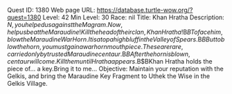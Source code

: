 Quest ID: 1380
Web page URL: https://database.turtle-wow.org/?quest=1380
Level: 42
Min Level: 30
Race: nil
Title: Khan Hratha
Description: $N, you helped us against the Magram.Now, help us beat the Maraudine!Kill the head of their clan, Khan Hratha!$B$BTo face him, blow the Maraudine War Horn.It is atop a high bluff in the Valley of Spears.$B$BBut to blow the horn, you must gain a warhorn mouthpiece.These are rare, carried only by trusted Maraudine centaur.$B$BAfter the horn is blown, centaur will come.Kill them until Hratha appears.$B$BKhan Hratha holds the piece of... a key.Bring it to me...
Objective: Maintain your reputation with the Gelkis, and bring the Maraudine Key Fragment to Uthek the Wise in the Gelkis Village.
